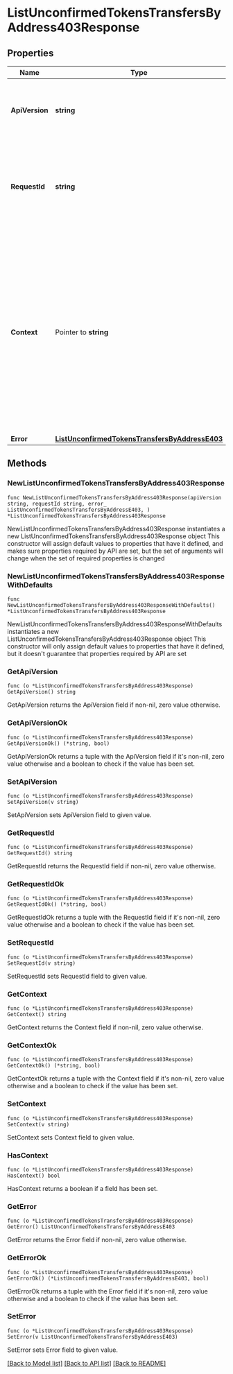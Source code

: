 # ListUnconfirmedTokensTransfersByAddress403Response

## Properties

Name | Type | Description | Notes
------------ | ------------- | ------------- | -------------
**ApiVersion** | **string** | Specifies the version of the API that incorporates this endpoint. | 
**RequestId** | **string** | Defines the ID of the request. The &#x60;requestId&#x60; is generated by Crypto APIs and it&#39;s unique for every request. | 
**Context** | Pointer to **string** | In batch situations the user can use the context to correlate responses with requests. This property is present regardless of whether the response was successful or returned as an error. &#x60;context&#x60; is specified by the user. | [optional] 
**Error** | [**ListUnconfirmedTokensTransfersByAddressE403**](ListUnconfirmedTokensTransfersByAddressE403.md) |  | 

## Methods

### NewListUnconfirmedTokensTransfersByAddress403Response

`func NewListUnconfirmedTokensTransfersByAddress403Response(apiVersion string, requestId string, error_ ListUnconfirmedTokensTransfersByAddressE403, ) *ListUnconfirmedTokensTransfersByAddress403Response`

NewListUnconfirmedTokensTransfersByAddress403Response instantiates a new ListUnconfirmedTokensTransfersByAddress403Response object
This constructor will assign default values to properties that have it defined,
and makes sure properties required by API are set, but the set of arguments
will change when the set of required properties is changed

### NewListUnconfirmedTokensTransfersByAddress403ResponseWithDefaults

`func NewListUnconfirmedTokensTransfersByAddress403ResponseWithDefaults() *ListUnconfirmedTokensTransfersByAddress403Response`

NewListUnconfirmedTokensTransfersByAddress403ResponseWithDefaults instantiates a new ListUnconfirmedTokensTransfersByAddress403Response object
This constructor will only assign default values to properties that have it defined,
but it doesn't guarantee that properties required by API are set

### GetApiVersion

`func (o *ListUnconfirmedTokensTransfersByAddress403Response) GetApiVersion() string`

GetApiVersion returns the ApiVersion field if non-nil, zero value otherwise.

### GetApiVersionOk

`func (o *ListUnconfirmedTokensTransfersByAddress403Response) GetApiVersionOk() (*string, bool)`

GetApiVersionOk returns a tuple with the ApiVersion field if it's non-nil, zero value otherwise
and a boolean to check if the value has been set.

### SetApiVersion

`func (o *ListUnconfirmedTokensTransfersByAddress403Response) SetApiVersion(v string)`

SetApiVersion sets ApiVersion field to given value.


### GetRequestId

`func (o *ListUnconfirmedTokensTransfersByAddress403Response) GetRequestId() string`

GetRequestId returns the RequestId field if non-nil, zero value otherwise.

### GetRequestIdOk

`func (o *ListUnconfirmedTokensTransfersByAddress403Response) GetRequestIdOk() (*string, bool)`

GetRequestIdOk returns a tuple with the RequestId field if it's non-nil, zero value otherwise
and a boolean to check if the value has been set.

### SetRequestId

`func (o *ListUnconfirmedTokensTransfersByAddress403Response) SetRequestId(v string)`

SetRequestId sets RequestId field to given value.


### GetContext

`func (o *ListUnconfirmedTokensTransfersByAddress403Response) GetContext() string`

GetContext returns the Context field if non-nil, zero value otherwise.

### GetContextOk

`func (o *ListUnconfirmedTokensTransfersByAddress403Response) GetContextOk() (*string, bool)`

GetContextOk returns a tuple with the Context field if it's non-nil, zero value otherwise
and a boolean to check if the value has been set.

### SetContext

`func (o *ListUnconfirmedTokensTransfersByAddress403Response) SetContext(v string)`

SetContext sets Context field to given value.

### HasContext

`func (o *ListUnconfirmedTokensTransfersByAddress403Response) HasContext() bool`

HasContext returns a boolean if a field has been set.

### GetError

`func (o *ListUnconfirmedTokensTransfersByAddress403Response) GetError() ListUnconfirmedTokensTransfersByAddressE403`

GetError returns the Error field if non-nil, zero value otherwise.

### GetErrorOk

`func (o *ListUnconfirmedTokensTransfersByAddress403Response) GetErrorOk() (*ListUnconfirmedTokensTransfersByAddressE403, bool)`

GetErrorOk returns a tuple with the Error field if it's non-nil, zero value otherwise
and a boolean to check if the value has been set.

### SetError

`func (o *ListUnconfirmedTokensTransfersByAddress403Response) SetError(v ListUnconfirmedTokensTransfersByAddressE403)`

SetError sets Error field to given value.



[[Back to Model list]](../README.md#documentation-for-models) [[Back to API list]](../README.md#documentation-for-api-endpoints) [[Back to README]](../README.md)


